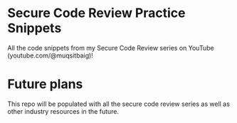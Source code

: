 # Secure Code Review Practice Snippets
All the code snippets from my Secure Code Review series on YouTube (youtube.com/@muqsitbaig)!

# Future plans
This repo will be populated with all the secure code review series as well as other industry resources in the future.
